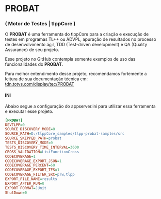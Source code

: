 # PROBAT
### ( Motor de Testes | tlppCore )

O **PROBAT** é uma ferramenta do tlppCore para a criação e execução de testes em programas TL++ ou ADVPL, apuração de resultados no processo de desenvolvimento ágil, TDD (Test-driven development) e QA (Quality Assurance) de seu projeto.

Esse projeto no GitHub contempla somente exemplos de uso das funcionalidades do **PROBAT**.

Para melhor entendimento desse projeto, recomendamos fortemente a leitura de sua documentação técnica em:
[tdn.totvs.com/display/tec/PROBAT](https://tdn.totvs.com/display/tec/PROBAT)

#### INI

Abaixo segue a configuração do appserver.ini para utilizar essa ferramenta e executar esse projeto.

```ini
[PROBAT]
DEVTLPP=0
SOURCE_DISCOVERY_MODE=0
SOURCE_PATH=D:/tlppCore_samples/tlpp-probat-samples/src
SOURCE_SKIPPED_PATH=probat
TESTS_DISCOVERY_MODE=0
TESTS_DISCOVERY_TIME_INTERVAL=3600
CROSS_VALIDATION=ListFunctionCross
CODECOVERAGE=1
CODECOVERAGE_EXPORT_JSON=1
CODECOVERAGE_PERCENT=60
CODECOVERAGE_EXPORT_TFS=1
CODECOVERAGE_FILTER_SRC=prw,tlpp
EXPORT_FILE_NAME=results
EXPORT_AFTER_RUN=0
EXPORT_FORMAT=JUnit
ShutDown=0
```
